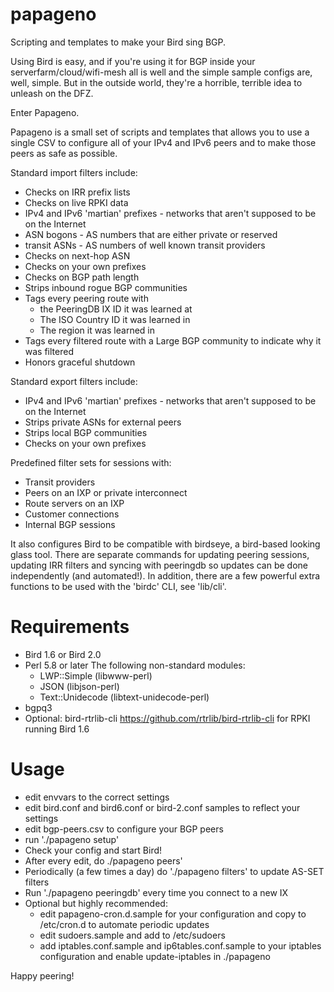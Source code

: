 # papageno
Scripting and templates to make your Bird sing BGP.

Using Bird is easy, and if you're using it for BGP inside your serverfarm/cloud/wifi-mesh all is well and the simple sample configs are, well, simple. But in the outside world, they're a horrible, terrible idea to unleash on the DFZ.

Enter Papageno.

Papageno is a small set of scripts and templates that allows you to use a single CSV to configure all of your IPv4 and IPv6 peers and to make those peers as safe as possible.

Standard import filters include:
 - Checks on IRR prefix lists
 - Checks on live RPKI data
 - IPv4 and IPv6 'martian' prefixes - networks that aren't supposed to be on the Internet
 - ASN bogons - AS numbers that are either private or reserved
 - transit ASNs - AS numbers of well known transit providers 
 - Checks on next-hop ASN
 - Checks on your own prefixes
 - Checks on BGP path length
 - Strips inbound rogue BGP communities
 - Tags every peering route with 
    - the PeeringDB IX ID it was learned at
    - The ISO Country ID it was learned in
    - The region it was learned in
 - Tags every filtered route with a Large BGP community to indicate why it was filtered
 - Honors graceful shutdown

Standard export filters include:
 - IPv4 and IPv6 'martian' prefixes - networks that aren't supposed to be on the Internet
 - Strips private ASNs for external peers
 - Strips local BGP communities
 - Checks on your own prefixes

Predefined filter sets for sessions with:
 - Transit providers
 - Peers on an IXP or private interconnect
 - Route servers on an IXP
 - Customer connections
 - Internal BGP sessions
 
It also configures Bird to be compatible with birdseye, a bird-based looking glass tool. 
There are separate commands for updating peering sessions, updating IRR filters and syncing with peeringdb so updates can be done independently (and automated!). In addition, there are a few powerful extra functions to be used with the 'birdc' CLI, see 'lib/cli'.

# Requirements
 - Bird 1.6 or Bird 2.0
 - Perl 5.8 or later
    The following non-standard modules:
    - LWP::Simple (libwww-perl)
    - JSON (libjson-perl)
    - Text::Unidecode (libtext-unidecode-perl)
 - bgpq3
 - Optional: bird-rtrlib-cli https://github.com/rtrlib/bird-rtrlib-cli for RPKI running Bird 1.6

# Usage
 - edit envvars to the correct settings 
 - edit bird.conf and bird6.conf or bird-2.conf samples to reflect your settings
 - edit bgp-peers.csv to configure your BGP peers
 - run './papageno setup'
 - Check your config and start Bird!
 - After every edit, do ./papageno peers'
 - Periodically (a few times a day) do './papageno filters' to update AS-SET filters
 - Run './papageno peeringdb' every time you connect to a new IX
 - Optional but highly recommended:
    - edit papageno-cron.d.sample for your configuration and copy to /etc/cron.d to automate periodic updates
    - edit sudoers.sample and add to /etc/sudoers
    - add iptables.conf.sample and ip6tables.conf.sample to your iptables configuration and enable update-iptables in ./papageno 

Happy peering!


